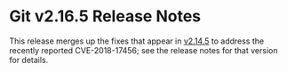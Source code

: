 Git v2.16.5 Release Notes
=========================

This release merges up the fixes that appear in [v2.14.5](2.14.5.md) to address
the recently reported CVE-2018-17456; see the release notes for that
version for details.
